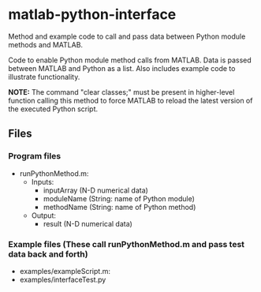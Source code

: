 # matlab-python-interface
Method and example code to call and pass data between Python module methods and MATLAB.

Code to enable Python module method calls from MATLAB.  Data is passed between MATLAB and Python as a list.  Also includes example code to illustrate functionality.

**NOTE:** The command "clear classes;" must be present in higher-level function calling this method to force MATLAB to reload the latest version of the executed Python script. 

## Files
### Program files
- runPythonMethod.m:
	- Inputs:
		- inputArray (N-D numerical data)
		- moduleName (String: name of Python module)
		- methodName (String: name of Python method)
	- Output:
		- result (N-D numerical data)

### Example files (These call runPythonMethod.m and pass test data back and forth)
- examples/exampleScript.m:
- examples/interfaceTest.py
